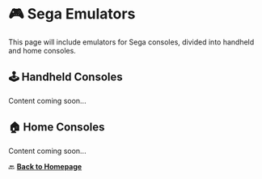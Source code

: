 # 🎮 Sega Emulators

This page will include emulators for Sega consoles, divided into handheld and home consoles.

## 🕹️ Handheld Consoles

Content coming soon...

## 🏠 Home Consoles

Content coming soon...

🔙 **[Back to Homepage](index.md)**
